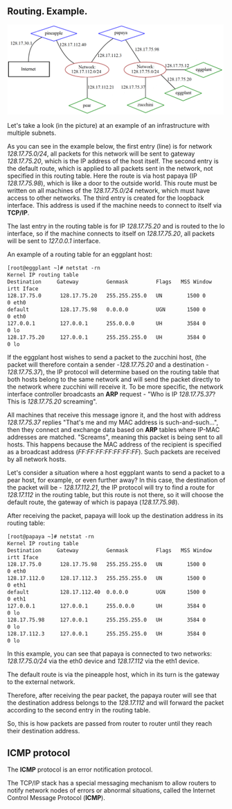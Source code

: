 ## Routing. Example.

<img src="../misc/images/network_route.png" alt="network_route" width="500"/>

Let's take a look (in the picture) at an example of an infrastructure with multiple subnets.

As you can see in the example below, the first entry (line) is for network *128.17.75.0/24*, all packets for this network will be sent to gateway *128.17.75.20*, which is the IP address of the host itself.
The second entry is the default route, which is applied to all packets sent in the network, not specified in this routing table. Here the route is via host papaya (IP *128.17.75.98*), which is like a door to the outside world. This route must be written on all machines of the *128.17.75.0/24* network, which must have access to other networks. The third entry is created for the loopback interface. This address is used if the machine needs to connect to itself via **TCP/IP**.

The last entry in the routing table is for IP *128.17.75.20* and is routed to the lo interface, so if the machine connects to itself on *128.17.75.20*, all packets will be sent to *127.0.0.1* interface.

An example of a routing table for an eggplant host:
```
[root@eggplant ~]# netstat -rn
Kernel IP routing table
Destination     Gateway         Genmask         Flags   MSS Window  irtt Iface
128.17.75.0      128.17.75.20   255.255.255.0   UN        1500 0          0 eth0
default          128.17.75.98   0.0.0.0         UGN       1500 0          0 eth0
127.0.0.1        127.0.0.1      255.0.0.0       UH        3584 0          0 lo
128.17.75.20     127.0.0.1      255.255.255.0   UH        3584 0          0 lo
```

If the eggplant host wishes to send a packet to the zucchini host, (the packet will therefore contain a sender -*128.17.75.20* and a destination - *128.17.75.37*), the IP protocol will determine based on the routing table that both hosts belong to the same network and will send the packet directly to the network where zucchini will receive it.
To be more specific, the network interface controller broadcasts an **ARP** request - "Who is IP *128.17.75.37*? This is *128.17.75.20* screaming".

All machines that receive this message ignore it, and the host with address *128.17.75.37* replies "That's me and my MAC address is such-and-such...",
then they connect and exchange data based on **ARP** tables where IP-MAC addresses are matched. "Screams", meaning this packet is being sent to all hosts. This happens because the MAC address of the recipient is specified as a broadcast address (*FF:FF:FF:FF:FF:FF:FF*).
Such packets are received by all network hosts.

Let's consider a situation where a host eggplant wants to send a packet to a pear host, for example, or even further away?
In this case, the destination of the packet will be - *128.17.112.21*, the IP protocol will try to find a route for *128.17.112* in the routing table, but this route is not there, so it will choose the default route, the gateway of which is papaya (*128.17.75.98*).


After receiving the packet, papaya will look up the destination address in its routing table:
```
[root@papaya ~]# netstat -rn
Kernel IP routing table
Destination     Gateway         Genmask         Flags   MSS Window  irtt Iface
128.17.75.0      128.17.75.98   255.255.255.0   UN        1500 0          0 eth0
128.17.112.0     128.17.112.3   255.255.255.0   UN        1500 0          0 eth1
default          128.17.112.40  0.0.0.0         UGN       1500 0          0 eth1
127.0.0.1        127.0.0.1      255.0.0.0       UH        3584 0          0 lo
128.17.75.98     127.0.0.1      255.255.255.0   UH        3584 0          0 lo
128.17.112.3     127.0.0.1      255.255.255.0   UH        3584 0          0 lo
```

In this example, you can see that papaya is connected to two networks: *128.17.75.0/24* via the eth0 device and *128.17.112* via the eth1 device.

The default route is via the pineapple host, which in its turn is the gateway to the external network.

Therefore, after receiving the pear packet, the papaya router will see that the destination address belongs to the *128.17.112* and will forward the packet according to the second entry in the routing table.

So, this is how packets are passed from router to router until they reach their destination address.

## **ICMP** protocol

The **ICMP** protocol is an error notification protocol.

The TCP/IP stack has a special messaging mechanism to allow routers to notify network nodes of errors or abnormal situations, called the Internet Control Message Protocol (**ICMP**).
